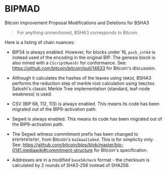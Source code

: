 # BIPMAD
Bitcoin Improvement Proposal Modifications and Deletions for BSHA3

> For anything unmentioned, BSHA3 corresponds to Bitcoin.

Here is a listing of chain nuances:

- BIP34 is always enabled. However, for blocks under 16, `push_int64` is instead used of the encoding in the original BIP. The genesis block is also mined with a `CScriptNum(0)` for conformance. See: https://github.com/bitcoin/bitcoin/pull/14633 for Bitcoin's discussion.

- Although it calculates the hashes of the leaves using `SHA3d`, BSHA3 performs the reduction step of merkle root calculation using `SHA256d`. Satoshi's classic Merkle Tree implementation (standard, leaf-node weakness) is used.

- CSV (BIP 68, 112, 113) is always enabled. This means its code has been migrated out of the BIP9-activation path.

- Segwit is always enabled. This means its code has been migrated out of the BIP9-activation path.

- The Segwit witness commitment prefix has been changed to `0f0f0f0f0f0f`, from Bitcoin's `6a24aa21a9ed`. This is for simplicity only. See: https://github.com/bitcoin/bips/blob/master/bip-0141.mediawiki#commitment-structure for Bitcoin's specification.

- Addresses are in a modified `base58check` format - the checksum is calculated by 2 rounds of SHA3-256 instead of SHA256.
